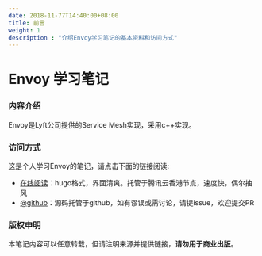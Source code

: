 ```yaml
---
date: 2018-11-77T14:40:00+08:00
title: 前言
weight: 1
description : "介绍Envoy学习笔记的基本资料和访问方式"
---
```


# Envoy 学习笔记

### 内容介绍

Envoy是Lyft公司提供的Service Mesh实现，采用c++实现。

### 访问方式

这是个人学习Envoy的笔记，请点击下面的链接阅读:

- [在线阅读](https://skyao.io/learning-envoy/)：hugo格式，界面清爽。托管于腾讯云香港节点，速度快，偶尔抽风
- [@github](https://github.com/skyao/learning-envoy/)：源码托管于github，如有谬误或需讨论，请提issue，欢迎提交PR

### 版权申明

本笔记内容可以任意转载，但请注明来源并提供链接，**请勿用于商业出版**。

